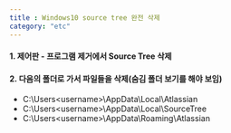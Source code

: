 ```yaml
---
title : Windows10 source tree 완전 삭제
category: "etc"
---
```


#### 1. 제어판 - 프로그램 제거에서 Source Tree 삭제

#### 2. 다음의 폴더로 가서 파일들을 삭제(숨김 폴더 보기를 해야 보임)
- C:\Users\<username>\AppData\Local\Atlassian
- C:\Users\<username>\AppData\Local\SourceTree
- C:\Users\<username>\AppData\Roaming\Atlassian



